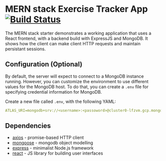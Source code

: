 # MERN stack Exercise Tracker App [![Build Status](https://travis-ci.org/rfdickerson/mern-example.svg?branch=master)](https://travis-ci.org/rfdickerson/mern-example)

The MERN stack starter demonstrates a working application that uses a React frontend, with a backend build with ExpressJS and MongoDB. It shows how the client can make client HTTP requests and maintain persistant sessions.

## Configuration (Optional)

By default, the server will expect to connect to a MongoDB instance running. However, you can customize the environment to use different values for the MongoDB host. To do that, you can create a `.env` file for specifying credential information for MongoDB.

Create a new file called `.env`, with the following YAML:

```yaml
ATLAS_URI=mongodb+srv://<username>:<passoword>@cluster0-lfzvm.gcp.mongodb.net/test?retryWrites=true&w=majority
```

## Dependencies

- [axios](https://github.com/mzabriskie/axios) - promise-based HTTP client
- [mongoose](http://mongoosejs.com/) - mongodb object modelling
- [express](https://expressjs.com/) - minimalist Node.js framework
- [react](https://facebook.github.io/react/) - JS library for building user interfaces
